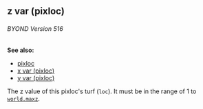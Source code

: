 ## z var (pixloc) 
###### BYOND Version 516
**See also:**
*   [pixloc](/pixloc)
*   [x var (pixloc)](/pixloc/var/x)
*   [y var (pixloc)](/pixloc/var/y)


The z value of this pixloc\'s turf (`loc`). It must be in the
range of 1 to [`world.maxz`](/world/var/maxz).